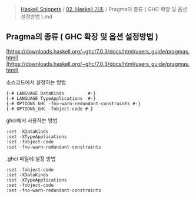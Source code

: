 > [Haskell Snippets](../README.md) / [02. Haskell 기초](README.md) / Pragma의 종류 ( GHC 확장 및 옵션 설정방법 ).md
## Pragma의 종류 ( GHC 확장 및 옵션 설정방법 )
[https://downloads.haskell.org/~ghc/7.0.3/docs/html/users_guide/pragmas.html](https://downloads.haskell.org/~ghc/7.0.3/docs/html/users_guide/pragmas.html)

소스코드에서 설정하는 방법

```
{-# LANGUAGE DataKinds         #-}
{-# LANGUAGE TypeApplications  #-}
{-# OPTIONS_GHC -fno-warn-redundant-constraints #-}
{-# OPTIONS_GHC -fobject-code #-}
```

ghci에서 사용하는 방법
```
:set -XDataKinds 
:set -XTypeApplications
:set -fobject-code
:set -fno-warn-redundant-constraints
```

.ghci 파일에 설정 방법
```
:set -fobject-code
:set -XDataKinds
:set -XTypeApplications
:set -fobject-code
:set -fno-warn-redundant-constraints
```